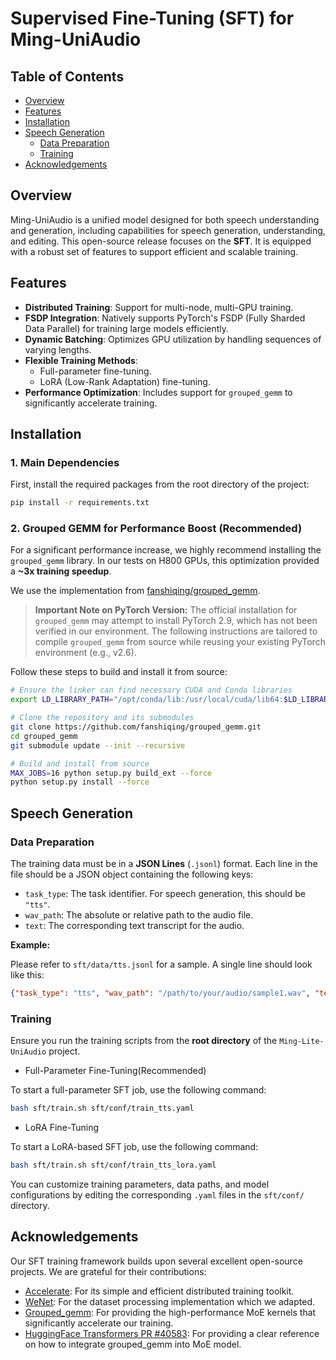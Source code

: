 # Supervised Fine-Tuning (SFT) for Ming-UniAudio

## Table of Contents
- [Overview](#overview)
- [Features](#features)
- [Installation](#installation)
- [Speech Generation](#speech-generation)
  - [Data Preparation](#data-preparation)
  - [Training](#training)
- [Acknowledgements](#acknowledgements)

## Overview

Ming-UniAudio is a unified model designed for both speech understanding and generation, including capabilities for speech generation, understanding, and editing. This open-source release focuses on the **SFT**. It is equipped with a robust set of features to support efficient and scalable training.

## Features
*   **Distributed Training**: Support for multi-node, multi-GPU training.
*   **FSDP Integration**: Natively supports PyTorch's FSDP (Fully Sharded Data Parallel) for training large models efficiently.
*   **Dynamic Batching**: Optimizes GPU utilization by handling sequences of varying lengths.
*   **Flexible Training Methods**:
    *   Full-parameter fine-tuning.
    *   LoRA (Low-Rank Adaptation) fine-tuning.
*   **Performance Optimization**: Includes support for `grouped_gemm` to significantly accelerate training.

## Installation

### 1. Main Dependencies
First, install the required packages from the root directory of the project:
```bash
pip install -r requirements.txt
```

### 2. Grouped GEMM for Performance Boost (Recommended)

For a significant performance increase, we highly recommend installing the `grouped_gemm` library. In our tests on H800 GPUs, this optimization provided a **~3x training speedup**.

We use the implementation from [fanshiqing/grouped_gemm](https://github.com/fanshiqing/grouped_gemm.git).

> **Important Note on PyTorch Version:** The official installation for `grouped_gemm` may attempt to install PyTorch 2.9, which has not been verified in our environment. The following instructions are tailored to compile `grouped_gemm` from source while reusing your existing PyTorch environment (e.g., v2.6).

Follow these steps to build and install it from source:
```bash
# Ensure the linker can find necessary CUDA and Conda libraries
export LD_LIBRARY_PATH="/opt/conda/lib:/usr/local/cuda/lib64:$LD_LIBRARY_PATH"

# Clone the repository and its submodules
git clone https://github.com/fanshiqing/grouped_gemm.git
cd grouped_gemm
git submodule update --init --recursive

# Build and install from source
MAX_JOBS=16 python setup.py build_ext --force
python setup.py install --force
```

## Speech Generation
### Data Preparation

The training data must be in a **JSON Lines** (`.jsonl`) format. Each line in the file should be a JSON object containing the following keys:

*   `task_type`: The task identifier. For speech generation, this should be `"tts"`.
*   `wav_path`: The absolute or relative path to the audio file.
*   `text`: The corresponding text transcript for the audio.

**Example:**

Please refer to `sft/data/tts.jsonl` for a sample. A single line should look like this:

```json
{"task_type": "tts", "wav_path": "/path/to/your/audio/sample1.wav", "text": "This is the audio transcription."}
```

### Training

Ensure you run the training scripts from the **root directory** of the `Ming-Lite-UniAudio` project.

- Full-Parameter Fine-Tuning(Recommended)

To start a full-parameter SFT job, use the following command:

```bash
bash sft/train.sh sft/conf/train_tts.yaml
```

- LoRA Fine-Tuning

To start a LoRA-based SFT job, use the following command:

```bash
bash sft/train.sh sft/conf/train_tts_lora.yaml
```

You can customize training parameters, data paths, and model configurations by editing the corresponding `.yaml` files in the `sft/conf/` directory.

## Acknowledgements
Our SFT training framework builds upon several excellent open-source projects. We are grateful for their contributions:
- [Accelerate](https://github.com/huggingface/accelerate.git): For its simple and efficient distributed training toolkit.
- [WeNet](https://github.com/wenet-e2e/wenet.git): For the dataset processing implementation which we adapted.
- [Grouped_gemm](https://github.com/fanshiqing/grouped_gemm.git): For providing the high-performance MoE kernels that significantly accelerate our training.
- [HuggingFace Transformers PR #40583](https://github.com/huggingface/transformers/pull/40583): For providing a clear reference on how to integrate grouped_gemm into MoE model.